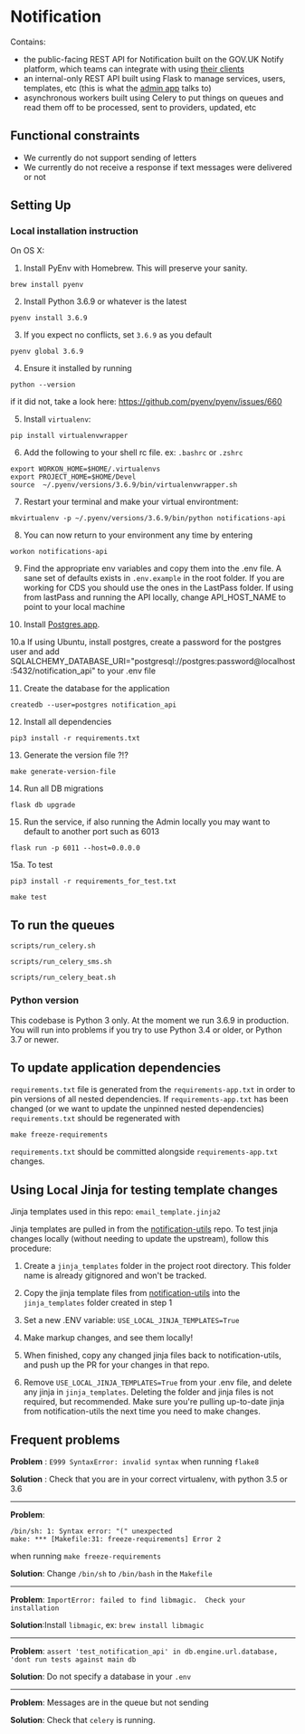# Notification

Contains:
- the public-facing REST API for Notification built on the GOV.UK Notify platform, which teams can integrate with using [their clients](https://www.notifications.service.gov.uk/documentation)
- an internal-only REST API built using Flask to manage services, users, templates, etc (this is what the [admin app](http://github.com/cds-snc/notification-admin) talks to)
- asynchronous workers built using Celery to put things on queues and read them off to be processed, sent to providers, updated, etc
  

## Functional constraints

- We currently do not support sending of letters
- We currently do not receive a response if text messages were delivered or not


## Setting Up

### Local installation instruction 

On OS X:

1. Install PyEnv with Homebrew. This will preserve your sanity. 

`brew install pyenv`

2. Install Python 3.6.9 or whatever is the latest

`pyenv install 3.6.9`

3. If you expect no conflicts, set `3.6.9` as you default

`pyenv global 3.6.9`

4. Ensure it installed by running

`python --version` 

if it did not, take a look here: https://github.com/pyenv/pyenv/issues/660

5. Install `virtualenv`:

`pip install virtualenvwrapper`

6. Add the following to your shell rc file. ex: `.bashrc` or `.zshrc`

```
export WORKON_HOME=$HOME/.virtualenvs
export PROJECT_HOME=$HOME/Devel
source  ~/.pyenv/versions/3.6.9/bin/virtualenvwrapper.sh
```

7. Restart your terminal and make your virtual environtment:

`mkvirtualenv -p ~/.pyenv/versions/3.6.9/bin/python notifications-api`

8. You can now return to your environment any time by entering

`workon notifications-api`

9. Find the appropriate env variables and copy them into the .env file. A sane set of defaults exists in `.env.example` in the root folder. If you are working for CDS you should use the ones in the LastPass folder. If using from lastPass and running the API locally, change API_HOST_NAME to point to your local machine

10. Install [Postgres.app](http://postgresapp.com/).

10.a If using Ubuntu, install postgres, create a password for the postgres user and add SQLALCHEMY_DATABASE_URI="postgresql://postgres:password@localhost:5432/notification_api" to your .env file

11. Create the database for the application

`createdb --user=postgres notification_api`

12. Install all dependencies

`pip3 install -r requirements.txt`

13. Generate the version file ?!?

`make generate-version-file`

14. Run all DB migrations

`flask db upgrade`

15. Run the service, if also running the Admin locally you may want to default to another port such as 6013

`flask run -p 6011 --host=0.0.0.0`

15a. To test

`pip3 install -r requirements_for_test.txt`

`make test`



##  To run the queues 
```
scripts/run_celery.sh
```

```
scripts/run_celery_sms.sh
```

```
scripts/run_celery_beat.sh
```

### Python version

This codebase is Python 3 only. At the moment we run 3.6.9 in production. You will run into problems if you try to use Python 3.4 or older, or Python 3.7 or newer.

## To update application dependencies

`requirements.txt` file is generated from the `requirements-app.txt` in order to pin
versions of all nested dependencies. If `requirements-app.txt` has been changed (or
we want to update the unpinned nested dependencies) `requirements.txt` should be
regenerated with

```
make freeze-requirements
```

`requirements.txt` should be committed alongside `requirements-app.txt` changes.

## Using Local Jinja for testing template changes

Jinja templates used in this repo: `email_template.jinja2`

Jinja templates are pulled in from the [notification-utils](https://github.com/cds-snc/notification-utils) repo. To test jinja changes locally (without needing to update the upstream), follow this procedure:

1. Create a `jinja_templates` folder in the project root directory. This folder name is already gitignored and won't be tracked.

2. Copy the jinja template files from [notification-utils](https://github.com/cds-snc/notification-utils) into the `jinja_templates` folder created in step 1

3. Set a new .ENV variable: `USE_LOCAL_JINJA_TEMPLATES=True`

4. Make markup changes, and see them locally!

5. When finished, copy any changed jinja files back to notification-utils, and push up the PR for your changes in that repo.

6. Remove `USE_LOCAL_JINJA_TEMPLATES=True` from your .env file, and delete any jinja in `jinja_templates`. Deleting the folder and jinja files is not required, but recommended. Make sure you're pulling up-to-date jinja from notification-utils the next time you need to make changes.

## Frequent problems

__Problem__ : `E999 SyntaxError: invalid syntax` when running `flake8`

__Solution__ : Check that you are in your correct virtualenv, with python 3.5 or 3.6

---

__Problem__: 
```
/bin/sh: 1: Syntax error: "(" unexpected
make: *** [Makefile:31: freeze-requirements] Error 2
```
when running `make freeze-requirements`

__Solution__: Change `/bin/sh` to `/bin/bash` in the `Makefile`

---

__Problem__: `ImportError: failed to find libmagic.  Check your installation`

__Solution__:Install `libmagic`, ex: `brew install libmagic`

---

__Problem__: `assert 'test_notification_api' in db.engine.url.database, 'dont run tests against main db`

__Solution__: Do not specify a database in your `.env`

---

__Problem__: Messages are in the queue but not sending

__Solution__: Check that `celery` is running. 
